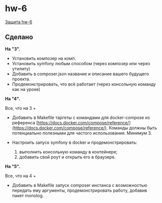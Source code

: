 # hw-6

[Защита hw-6](https://drive.google.com/)

## Сделано
**На "3".**

- Установить композер на комп.
- Установить symfony любым способом (через композер или через утилиту)
- Добавить в composer.json название и описание вашего будущего проекта.
- Продемонстрировать, что всё работает (через консольную команду как на уроке)

**На "4".**

Все, что на 3 +

- Добавить в Makefile таргеты с командами для docker-compose из референса [https://docs.docker.com/compose/reference/](https://docs.docker.com/compose/reference/). Команды должны быть потенциально полезными для частого использования. Минимум 3.

- Настроить запуск symfony в docker и продемонстрировать:

  1. выполнить консольную команду в контейнере;
  2. добавить свой роут и открыть его в браузере.

**На "5".**

Все, что на 4 +

- Добавить в Makefile запуск composer инстанса с возможностью передать ему аргументы, продемонстрировать работу, добавив пакет monolog.

